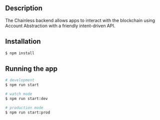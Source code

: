 ## Description

The Chainless backend allows apps to interact with the blockchain using Account Abstraction with a friendly intent-driven API.

## Installation

```bash
$ npm install
```

## Running the app

```bash
# development
$ npm run start

# watch mode
$ npm run start:dev

# production mode
$ npm run start:prod
```
